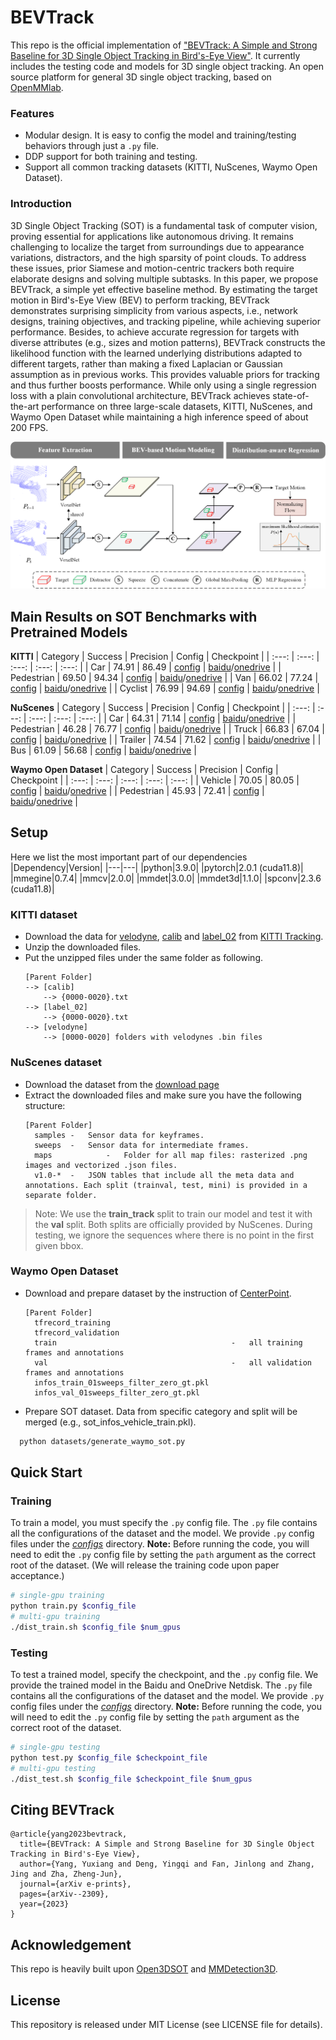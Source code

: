 # BEVTrack
This repo is the official implementation of ["BEVTrack: A Simple and Strong Baseline for 3D Single Object Tracking in Bird's-Eye View"](https://arxiv.org/pdf/2309.02185). It currently includes the testing code and models for 3D single object tracking.
An open source platform for general 3D single object tracking, based on [OpenMMlab](https://github.com/open-mmlab/mmdetection3d).

### Features
+ Modular design. It is easy to config the model and training/testing behaviors through just a `.py` file.
+ DDP support for both training and testing.
+ Support all common tracking datasets (KITTI, NuScenes, Waymo Open Dataset).

### Introduction
3D Single Object Tracking (SOT) is a fundamental task of computer vision, proving essential for applications like autonomous driving. It remains challenging to localize the target from surroundings due to appearance variations, distractors, and the high sparsity of point clouds. To address these issues, prior Siamese and motion-centric trackers both require elaborate designs and solving multiple subtasks. In this paper, we propose BEVTrack, a simple yet effective baseline method. By estimating the target motion in Bird's-Eye View (BEV) to perform tracking, BEVTrack demonstrates surprising simplicity from various aspects, i.e., network designs, training objectives, and tracking pipeline, while achieving superior performance. Besides, to achieve accurate regression for targets with diverse attributes (e.g., sizes and motion patterns), BEVTrack constructs the likelihood function with the learned underlying distributions adapted to different targets, rather than making a fixed Laplacian or Gaussian assumption as in previous works. This provides valuable priors for tracking and thus further boosts performance. While only using a single regression loss with a plain convolutional architecture, BEVTrack achieves state-of-the-art performance on three large-scale datasets, KITTI, NuScenes, and Waymo Open Dataset while maintaining a high inference speed of about 200 FPS.

![bevtrack](figures/bevtrack.png)

## Main Results on SOT Benchmarks with Pretrained Models
**KITTI**
| Category | Success | Precision | Config |  Checkpoint |
| :---: | :---: | :---: | :---: |  :---: |
| Car | 74.91 | 86.49 | [config](configs/kitti/car.py) | [baidu](https://pan.baidu.com/s/17VDBmVmiPx0X19vYUYkQQw?pwd=1234)/[onedrive](https://1drv.ms/u/s!AlayK3RgAcdLc7kludVmf_G5yZQ?e=GOrbO1) |
| Pedestrian | 69.50 | 94.34 | [config](configs/kitti/ped.py) | [baidu](https://pan.baidu.com/s/1Fm25OGbs8hAkXjnGYrYBWw?pwd=1234)/[onedrive](https://1drv.ms/u/s!AlayK3RgAcdLddObRj7aj6RnMGs?e=w7OeDK) |
| Van | 66.02 | 77.24 | [config](configs/kitti/van.py) | [baidu](https://pan.baidu.com/s/12H4561UFkmRi6M8urBgtkw?pwd=1234)/[onedrive](https://1drv.ms/u/s!AlayK3RgAcdLdlnFC43htDpFu2A?e=fsSsu0) |
| Cyclist | 76.99 | 94.69 | [config](configs/kitti/cyc.py) | [baidu](https://pan.baidu.com/s/1xRUm8IMJDB4HYcrxpjJuKA?pwd=1234)/[onedrive](https://1drv.ms/u/s!AlayK3RgAcdLdI7BVJU-nruzLl4?e=wCRiQN) |

**NuScenes**
| Category | Success | Precision | Config |  Checkpoint |
| :---: | :---: | :---: | :---: |  :---: |
| Car | 64.31 | 71.14 | [config](configs/nuscenes/car.py) | [baidu](https://pan.baidu.com/s/1U1QieSe37obO7yDEvIOi3A?pwd=1234)/[onedrive](https://1drv.ms/u/s!AlayK3RgAcdLdwDflTi4b4LoPJc?e=IcQRUh) |
| Pedestrian | 46.28 | 76.77 | [config](configs/nuscenes/ped.py) | [baidu](https://pan.baidu.com/s/1KotqU7c88TENQ-WfMOUR-g?pwd=1234)/[onedrive](https://1drv.ms/u/s!AlayK3RgAcdLeb7wMnZUu-NHO7E?e=VWGM4r) |
| Truck | 66.83 | 67.04 | [config](configs/nuscenes/truck.py) | [baidu](https://pan.baidu.com/s/1wL7tzQ4upIMZyoykpPBatQ?pwd=1234)/[onedrive](https://1drv.ms/u/s!AlayK3RgAcdLel0gFqwfpnBJVGw?e=j4Tgtr) |
| Trailer | 74.54 | 71.62 | [config](configs/nuscenes/trailer.py) | [baidu](https://pan.baidu.com/s/1nV3b3HOt7cfekzQdNqT0IQ?pwd=1234)/[onedrive](https://1drv.ms/u/s!AlayK3RgAcdLe0K6EtAii2_2xv4?e=Hd8DAi) |
| Bus | 61.09 | 56.68 | [config](configs/nuscenes/bus.py) | [baidu](https://pan.baidu.com/s/127pqZcFAZWm6zLvQoC-mTQ?pwd=1234)/[onedrive](https://1drv.ms/u/s!AlayK3RgAcdLeA7e5PlDmHoGB4w?e=gdeEsZ) |

**Waymo Open Dataset**
| Category | Success | Precision | Config |  Checkpoint |
| :---: | :---: | :---: | :---: |  :---: |
| Vehicle | 70.05 | 80.05 | [config](configs/waymo/veh.py) | [baidu](https://pan.baidu.com/s/1wsbixNNPV4duIDT1iCMISw?pwd=1234)/[onedrive](https://1drv.ms/u/s!AlayK3RgAcdLfc72m5VzQiH978M?e=NW5D2w) |
| Pedestrian | 45.93 | 72.41 | [config](configs/waymo/ped.py) | [baidu](https://pan.baidu.com/s/1-qmCSzXa3biS1cZKFL5qbQ?pwd=1234)/[onedrive](https://1drv.ms/u/s!AlayK3RgAcdLfOafebf40ovhJaM?e=mJlWYA) |

## Setup
Here we list the most important part of our dependencies
|Dependency|Version|
|---|---|
|python|3.9.0|
|pytorch|2.0.1 (cuda11.8)|
|mmegine|0.7.4|
|mmcv|2.0.0|
|mmdet|3.0.0|
|mmdet3d|1.1.0| 
|spconv|2.3.6 (cuda11.8)|

### KITTI dataset
+ Download the data for [velodyne](http://www.cvlibs.net/download.php?file=data_tracking_velodyne.zip), [calib](http://www.cvlibs.net/download.php?file=data_tracking_calib.zip) and [label_02](http://www.cvlibs.net/download.php?file=data_tracking_label_2.zip) from [KITTI Tracking](http://www.cvlibs.net/datasets/kitti/eval_tracking.php).
+ Unzip the downloaded files.
+ Put the unzipped files under the same folder as following.
  ```
  [Parent Folder]
  --> [calib]
      --> {0000-0020}.txt
  --> [label_02]
      --> {0000-0020}.txt
  --> [velodyne]
      --> [0000-0020] folders with velodynes .bin files
  ```

### NuScenes dataset
+ Download the dataset from the [download page](https://www.nuscenes.org/download)
+ Extract the downloaded files and make sure you have the following structure:
  ```
  [Parent Folder]
    samples	-	Sensor data for keyframes.
    sweeps	-	Sensor data for intermediate frames.
    maps	        -	Folder for all map files: rasterized .png images and vectorized .json files.
    v1.0-*	-	JSON tables that include all the meta data and annotations. Each split (trainval, test, mini) is provided in a separate folder.
  ```
>Note: We use the **train_track** split to train our model and test it with the **val** split. Both splits are officially provided by NuScenes. During testing, we ignore the sequences where there is no point in the first given bbox.

### Waymo Open Dataset
+ Download and prepare dataset by the instruction of [CenterPoint](https://github.com/tianweiy/CenterPoint/blob/master/docs/WAYMO.md).
  ```
  [Parent Folder]
    tfrecord_training	                    
    tfrecord_validation	                 
    train 	                                    -	all training frames and annotations 
    val   	                                    -	all validation frames and annotations 
    infos_train_01sweeps_filter_zero_gt.pkl
    infos_val_01sweeps_filter_zero_gt.pkl
  ```
+ Prepare SOT dataset. Data from specific category and split will be merged (e.g., sot_infos_vehicle_train.pkl).
```bash
  python datasets/generate_waymo_sot.py
```

## Quick Start
### Training
To train a model, you must specify the `.py` config file. The `.py` file contains all the configurations of the dataset and the model. We provide `.py` config files under the [*configs*](./configs) directory. **Note:** Before running the code, you will need to edit the `.py` config file by setting the `path` argument as the correct root of the dataset. (We will release the training code upon paper acceptance.)
```bash
# single-gpu training
python train.py $config_file
# multi-gpu training
./dist_train.sh $config_file $num_gpus 
```

### Testing

To test a trained model, specify the checkpoint, and the `.py` config file. We provide the trained model in the Baidu and OneDrive Netdisk. The `.py` file contains all the configurations of the dataset and the model. We provide `.py` config files under the [*configs*](./configs) directory. **Note:** Before running the code, you will need to edit the `.py` config file by setting the `path` argument as the correct root of the dataset.
```bash
# single-gpu testing
python test.py $config_file $checkpoint_file
# multi-gpu testing
./dist_test.sh $config_file $checkpoint_file $num_gpus 
```
## Citing BEVTrack
```
@article{yang2023bevtrack,
  title={BEVTrack: A Simple and Strong Baseline for 3D Single Object Tracking in Bird's-Eye View},
  author={Yang, Yuxiang and Deng, Yingqi and Fan, Jinlong and Zhang, Jing and Zha, Zheng-Jun},
  journal={arXiv e-prints},
  pages={arXiv--2309},
  year={2023}
}
```

## Acknowledgement
This repo is heavily built upon [Open3DSOT](https://github.com/Ghostish/Open3DSOT) and [MMDetection3D](https://github.com/open-mmlab/mmdetection3d).

## License
This repository is released under MIT License (see LICENSE file for details).
